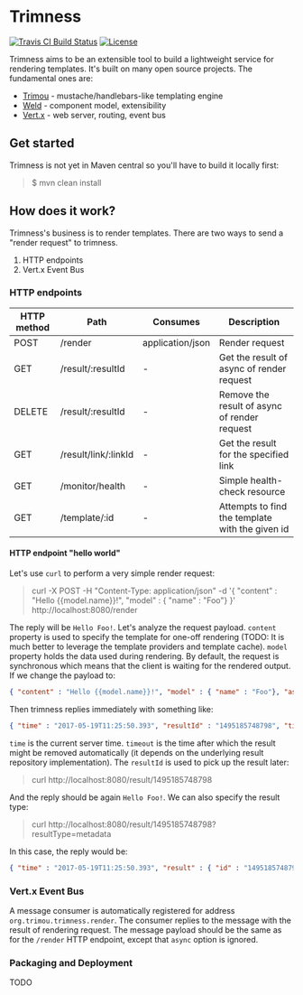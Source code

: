 # Trimness

[![Travis CI Build Status](https://img.shields.io/travis/trimou/trimness/master.svg)](https://travis-ci.org/trimou/trimness)
[![License](https://img.shields.io/badge/license-Apache%20License%202.0-yellow.svg)](http://www.apache.org/licenses/LICENSE-2.0.html)

Trimness aims to be an extensible tool to build a lightweight service for rendering templates.
It's built on many open source projects.
The fundamental ones are:

* [Trimou](http://trimou.org/) - mustache/handlebars-like templating engine
* [Weld](http://weld.cdi-spec.org) - component model, extensibility
* [Vert.x](http://vertx.io) - web server, routing, event bus

## Get started

Trimness is not yet in Maven central so you'll have to build it locally first:

> $ mvn clean install

## How does it work?

Trimness's business is to render templates.
There are two ways to send a "render request" to trimness.

1. HTTP endpoints
2. Vert.x Event Bus

### HTTP endpoints

| HTTP method | Path          | Consumes | Description |
|------------|---------------|--------------|--------------|
| POST | /render | application/json | Render request |
| GET | /result/:resultId | - | Get the result of async of render request |
| DELETE | /result/:resultId | - | Remove the result of async of render request |
| GET | /result/link/:linkId | - | Get the result for the specified link |
| GET | /monitor/health | - | Simple health-check resource |
| GET | /template/:id | - | Attempts to find the template with the given id |

#### HTTP endpoint "hello world"

Let's use `curl` to perform a very simple render request:

> curl -X POST -H "Content-Type: application/json" -d '{ "content" : "Hello {{model.name}}!", "model" : { "name" : "Foo"} }' http://localhost:8080/render

The reply will be `Hello Foo!`.
Let's analyze the request payload.
`content` property is used to specify the template for one-off rendering (TODO: It is much better to leverage the template providers and template cache).
`model` property holds the data used during rendering.
By default, the request is synchronous which means that the client is waiting for the rendered output.
If we change the payload to:

```json
{ "content" : "Hello {{model.name}}!", "model" : { "name" : "Foo"}, "async": true }
```

Then trimness replies immediately with something like:

```json
{ "time" : "2017-05-19T11:25:50.393", "resultId" : "1495185748798", "timeout" : "2017-05-19T11:30:50.393"}
```

`time` is the current server time.
`timeout` is the time after which the result might be removed automatically (it depends on the underlying result repository implementation).
The `resultId` is used to pick up the result later:

> curl http://localhost:8080/result/1495185748798

And the reply should be again `Hello Foo!`.
We can also specify the result type:

> curl http://localhost:8080/result/1495185748798?resultType=metadata

In this case, the reply would be:

```json
{ "time" : "2017-05-19T11:25:50.393", "result" : { "id" : "1495185748798", "templateId" : "oneoff_1495201157642", "output" : "Hello Foo!", "status" : "SUCCESS" }}
```

### Vert.x Event Bus

A message consumer is automatically registered for address `org.trimou.trimness.render`.
The consumer replies to the message with the result of rendering request.
The message payload should be the same as for the `/render` HTTP endpoint, except that `async` option is ignored.

### Packaging and Deployment

TODO